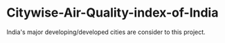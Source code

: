 # Citywise-Air-Quality-index-of-India
India's major developing/developed cities are consider to this project. 
